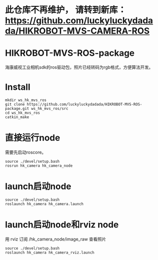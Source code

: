 # 此仓库不再维护， 请转到新库：https://github.com/luckyluckydadada/HIKROBOT-MVS-CAMERA-ROS

# HIKROBOT-MVS-ROS-package
海康威视工业相机sdk的ros驱动包，照片已经转码为rgb格式，方便算法开发。

# Install
```
mkdir ws_hk_mvs_ros
git clone https://github.com/luckyluckydadada/HIKROBOT-MVS-ROS-package.git ws_hk_mvs_ros/src
cd ws_hk_mvs_ros
catkin_make
```
# 直接运行node
需要先启动roscore。
```
source ./devel/setup.bash 
rosrun hk_camera hk_camera_node
```
# launch启动node
```
source ./devel/setup.bash 
roslaunch hk_camera hk_camera.launch
```
# launch启动node和rviz node
用 rviz 订阅 /hk_camera_node/image_raw 查看照片
```
source ./devel/setup.bash 
roslaunch hk_camera hk_camera_rviz.launch
```
